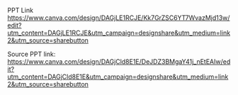 PPT Link
https://www.canva.com/design/DAGjLE1RCJE/Kk7GrZSC6YT7WvazMjd13w/edit?utm_content=DAGjLE1RCJE&utm_campaign=designshare&utm_medium=link2&utm_source=sharebutton

Source PPT link:
https://www.canva.com/design/DAGjCld8E1E/DeJDZ3BMgaY41j_nEtEAIw/edit?utm_content=DAGjCld8E1E&utm_campaign=designshare&utm_medium=link2&utm_source=sharebutton
